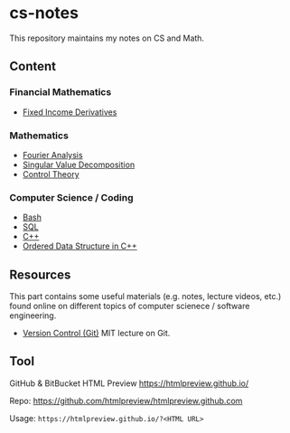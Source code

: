 # cs-notes
This repository maintains my notes on CS and Math.



## Content

### Financial Mathematics
- [Fixed Income Derivatives](https://htmlpreview.github.io/?https://github.com/derekl-beep/cs-notes/blob/master/Fixed%20Income%20Derivatives.html)

### Mathematics
- [Fourier Analysis](https://htmlpreview.github.io/?https://github.com/derekl-beep/cs-notes/blob/master/Fourier%20Analysis.html)
- [Singular Value Decomposition](https://htmlpreview.github.io/?https://github.com/derekl-beep/cs-notes/blob/master/Singular%20Value%20Decomposition.html)
- [Control Theory](https://htmlpreview.github.io/?https://github.com/derekl-beep/cs-notes/blob/master/Control%20Theory.html)

### Computer Science / Coding
- [Bash](https://htmlpreview.github.io/?https://github.com/derekl-beep/cs-notes/blob/master/Bash%20Commands.html)
- [SQL](https://htmlpreview.github.io/?https://github.com/derekl-beep/cs-notes/blob/master/SQL%20Training.html)
- [C++](https://htmlpreview.github.io/?https://github.com/derekl-beep/cs-notes/blob/master/Course%20I%20-%20Object-Oriented%20Data%20Structures%20in%20C%2B%2B.html)
- [Ordered Data Structure in C++](https://htmlpreview.github.io/?https://github.com/derekl-beep/cs-notes/blob/master/Course%20II%20-%20Ordered%20Data%20Structures.html)

## Resources

This part contains some useful materials (e.g. notes, lecture videos, etc.) found online on different topics of computer scienece / software engineering. 

- [Version Control (Git)](https://missing.csail.mit.edu/2020/version-control/)
MIT lecture on Git.


## Tool 
GitHub & BitBucket HTML Preview
https://htmlpreview.github.io/

Repo: https://github.com/htmlpreview/htmlpreview.github.com

Usage: `https://htmlpreview.github.io/?<HTML URL>`
